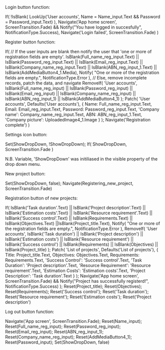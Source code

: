 Login button function:

If(
    !IsBlank(
        LookUp('User accounts',
        Name = Name_input.Text && Password = Password_input.Text)
    ),
Navigate('App home screen', ScreenTransition.Fade) && Notify("You have logged in succesfully", NotificationType.Success),
Navigate('Login failed', ScreenTransition.Fade)
)


Register button function:

If(
    // If the user inputs are blank then notify the user that 'one or more of registration fields are empty'.
    IsBlank(Full_name_reg_input.Text) || IsBlank(Password_reg_input.Text) || IsBlank(Email_reg_input.Text) || IsBlank(Company_name_reg_input.Text) || IsBlank(ABN_reg_input_1.Text) || IsBlank(AddMediaButton4_1.Media),
    Notify(
        "One or more of the registration fields are empty.",
        NotificationType.Error
    ), 
    // Else, remove incomplete records, patch the data, and navigate
    RemoveIf(
        'User accounts',
        IsBlank(Full_name_reg_input) || IsBlank(Password_reg_input) || IsBlank(Email_reg_input) || IsBlank(Company_name_reg_input) || IsBlank(ABN_reg_input_1) || IsBlank(AddMediaButton4_1)
    );
    Patch(
        'User accounts',
        Defaults('User accounts'),
        {
            Name: Full_name_reg_input.Text,
            Email: Email_reg_input.Text,
            Password: Password_reg_input.Text,
            'Company name': Company_name_reg_input.Text,
            ABN: ABN_reg_input_1.Text,
            'Company picture': UploadedImage4_1.Image
        }
    ); 
Navigate('Registration complete')
)


Settings icon button: 

Set(ShowDropDown, !ShowDropDown);
If(
    ShowDropDown,
    ScreenTransition.Fade
)

N.B. Variable, 'ShowDropDown' was initiliased in the visible property of the drop down menu.

New project button:

Set(ShowDropDown, false);
Navigate(Registering_new_project, ScreenTransition.Fade)


Registration button of new projects:

If(
    IsBlank('Task duration'.Text) || IsBlank('Project description'.Text) || IsBlank('Estimation costs'.Text) || IsBlank('Resource requirement'.Text) || IsBlank('Success control'.Text) || IsBlank(Requirements.Text) || IsBlank(Objectives.Text) ||IsBlank(Project_title.Text),
    Notify(
        "One or more of the registration fields are empty.",
        NotificationType.Error
    ), 
    RemoveIf(
        'User accounts',
        IsBlank('Task duration') || IsBlank('Project description') || IsBlank('Estimation costs') || IsBlank('Resource requirement') || IsBlank('Success control') || IsBlank(Requirements) || IsBlank(Objectives) || IsBlank(Project_title)
    );
    Patch(
        'List of projects',
        Defaults('List of projects'),
        {
            Title: Project_title.Text,
            Objectives: Objectives.Text,
            Requirements: Requirements.Text,
            'Success Control': 'Success control'.Text,
            'Task Duration': 'Project description'.Text,
            'Resource Requirement': 'Resource requirement'.Text,
            'Estimation Costs': 'Estimation costs'.Text,
            'Project Description': 'Task duration'.Text
        }
    ); 
Navigate('App home screen', ScreenTransition.Fade) && Notify("Project has successfully registerd!", NotificationType.Success)
);
Reset(Project_title);
Reset(Objectives);
Reset(Requirements);
Reset('Success control');
Reset('Task duration');
Reset('Resource requirement');
Reset('Estimation costs');
Reset('Project description')


Log out button function:

Navigate('App screen', ScreenTransition.Fade);
Reset(Name_input);
Reset(Full_name_reg_input);
Reset(Password_reg_input);
Reset(Email_reg_input);
Reset(ABN_reg_input_1);
Reset(Company_name_reg_input);
Reset(AddMediaButton4_1);
Reset(Password_input);
Set(ShowDropDown, false)
